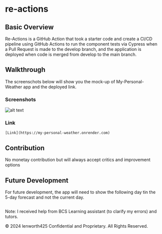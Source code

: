 # re-actions

## Basic Overview
Re-Actions is a GitHub Action that took a starter code and create a CI/CD pipeline using GitHub Actions to run the component tests via Cypress when a Pull Request is made to the develop branch, and the application is deployed when code is merged from develop to the main branch.


## Walkthrough
The screenschots below will show you the mock-up of My-Personal-Weather app and the deployed link.

### Screenshots

![alt text](image.png)
### Link
    [Link](https://my-personal-weather.onrender.com)


## Contribution
No monetay contribution but will always accept critics and improvement options 


## Future Development
For future development, the app will need to show the following day tin the 5-day forecast and not the current day.


##
Note: I received help from BCS Learning assistant (to clarify my errors) and tutors. 

© 2024 lenworth425 Confidential and Proprietary. All Rights Reserved.